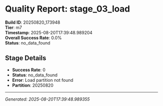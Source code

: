 # Quality Report: stage_03_load

**Build ID**: 20250820_173948  
**Tier**: m7  
**Timestamp**: 2025-08-20T17:39:48.989204  
**Overall Success Rate**: 0.0%  
**Status**: no_data_found

## Stage Details

- **Success Rate**: 0
- **Status**: no_data_found
- **Error**: Load partition not found
- **Partition**: 20250820

---
*Generated: 2025-08-20T17:39:48.989355*
